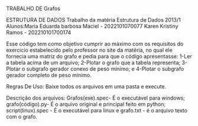 TRABALHO DE Grafos

ESTRUTURA DE DADOS Trabalho da matéria Estrutura de Dados 2013/1 Alunos:Maria Eduarda barbosa Maciel - 2022101070077 Karen Kristiny Ramos - 202210101700174

Esse código tem como objetivo cumprir ao máximo com os requisitos do exercicio estabelecido pelo professor no site da matéria, no qual ele fornecia uma matriz 
do grafo e pedia para que o código apresentasse:
1-Ler a tabela acima de um arquivo;
2-Plotar o grafo que a tabela representa;
3-Plotar o subgrafo gerador conexo de peso mínimo; e
4-Plotar o subgrafo gerador completo de peso mínimo.

Regras De Uso: Baixe todos os arquivos em uma pasta e execute.

Descrição dos arquivos: Grafos(exe).spec- É o executável para windows; grafo(código).py- É o arquivo original e principal feito em python; 
script(linux).spec - É o executável para linux e grafo.txt - é o arquivo texto com o grafo.
